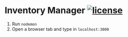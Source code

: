 # Inventory Manager [![license](https://img.shields.io/github/license/DAVFoundation/captain-n3m0.svg?style=flat-square)](https://github.com/subhamb123/Inventory-Manager/blob/main/LICENSE)

1. Run `nodemon`
2. Open a browser tab and type in `localhost:3000`
